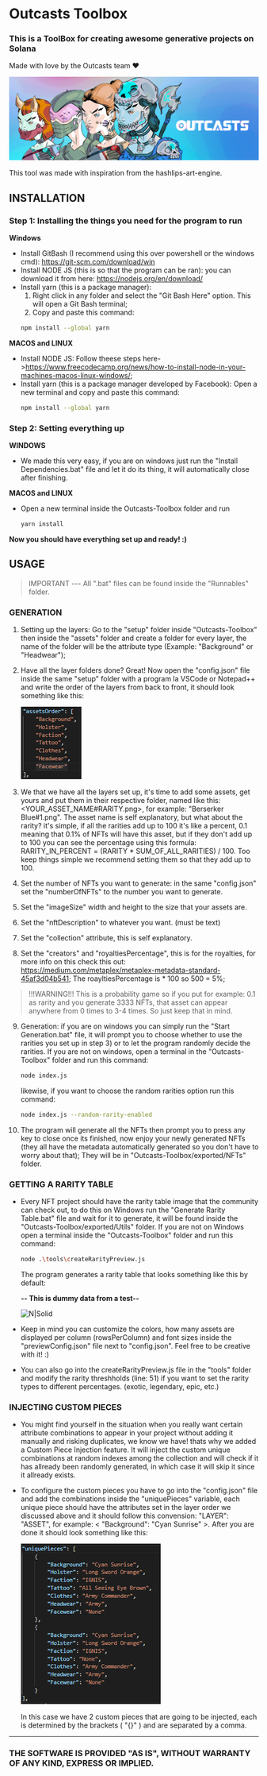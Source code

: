 # Outcasts Toolbox
### This is a ToolBox for creating awesome generative projects on Solana
Made with love by the Outcasts team ❤️

![N|Solid](https://raw.githubusercontent.com/OutcastsNFT/outcasts-toolbox/master/exampleImages/banner.jpeg?token=AWPD7XQYSZF2ISTMOQGUNMDBUPVAS)

This tool was made with inspiration from the hashlips-art-engine.
## INSTALLATION
### Step 1: Installing the things you need for the program to run
**Windows**
- Install GitBash (I recommend using this over powershell or the windows cmd): https://git-scm.com/download/win
- Install NODE JS (this is so that the program can be ran): you can download it from here: https://nodejs.org/en/download/
- Install yarn (this is a package manager): 
    1) Right click in any folder and select the "Git Bash Here" option. This will open a Git Bash terminal;
    2) Copy and paste this command:
    ```sh
    npm install --global yarn
    ```

**MACOS and LINUX**
- Install NODE JS: Follow theese steps here->https://www.freecodecamp.org/news/how-to-install-node-in-your-machines-macos-linux-windows/;
- Install yarn (this is a package manager developed by Facebook): Open a new terminal and copy and paste this command:
    ```sh
    npm install --global yarn
    ```

### Step 2: Setting everything up
**WINDOWS**
- We made this very easy, if you are on windows just run the "Install Dependencies.bat" file and let it do its thing, it will automatically close after finishing.

**MACOS and LINUX**
- Open a new terminal inside the Outcasts-Toolbox folder and run
    ```sh
    yarn install
    ```

**Now you should have everything set up and ready! :)**

## USAGE

> IMPORTANT --- All ".bat" files can be found inside the "Runnables" folder.

### GENERATION

1) Setting up the layers: Go to the "setup" folder inside "Outcasts-Toolbox" then inside the "assets" folder and create a folder for every layer, the name of the folder will be the attribute type (Example: "Background" or "Headwear");

2) Have all the layer folders done? Great! Now open the "config.json" file inside the same "setup" folder with a program la VSCode or Notepad++ and write the order of the layers from back to front,
	it should look something like this:

    ![N|Solid](https://raw.githubusercontent.com/OutcastsNFT/outcasts-toolbox/master/exampleImages/layersOrder.PNG?token=AWPD7XR46WKU3NTYHWN2VO3BUPVC2)

3) We that we have all the layers set up, it's time to add some assets, get yours and put them in their respective folder, named like this: <YOUR_ASSET_NAME#RARITY.png>, for example: "Berserker Blue#1.png".
	The asset name is self explanatory, but what about the rarity? it's simple, if all the rarities add up to 100 it's like a percent, 0.1 meaning that 0.1% of NFTs will have this asset, but if they don't add up to 100 you can see
	the percentage using this formula: RARITY_IN_PERCENT = (RARITY * SUM_OF_ALL_RARITIES) / 100. Too keep things simple we recommend setting them so that they add up to 100.
	
4) Set the number of NFTs you want to generate: in the same "config.json" set the "numberOfNFTs" to the number you want to generate.

5) Set the "imageSize" width and height to the size that your assets are.

6) Set the "nftDescription" to whatever you want. (must be text)

7) Set the "collection" attribute, this is self explanatory.

8) Set the "creators" and "royaltiesPercentage", this is for the royalties, for more info on this check this out: https://medium.com/metaplex/metaplex-metadata-standard-45af3d04b541; The roayltiesPercentage is * 100 so 500 = 5%;

> !!!WARNING!!!
> 	This is a probability game so if you put for example: 0.1 as rarity and you generate 3333 NFTs, that asset can appear anywhere from 0 times to 3-4 times. So just keep that in mind.

9) Generation: if you are on windows you can simply run the "Start Generation.bat" file, it will prompt you to choose whether to use the rarities you set up in step 3) or to let the program randomly decide the rarities.
	If you are not on windows, open a terminal in the "Outcasts-Toolbox" folder and run this command:
	```sh
	node index.js
	```
	likewise, if you want to choose the random rarities option run this command:
	```sh
	node index.js --random-rarity-enabled
	```
	
10) The program will generate all the NFTs then prompt you to press any key to close once its finished, now enjoy your newly generated NFTs (they all have the metadata automatically generated so you don't have to worry about that); They will be in "Outcasts-Toolbox/exported/NFTs" folder.

### GETTING A RARITY TABLE
- Every NFT project should have the rarity table image that the community can check out, to do this on Windows run the "Generate Rarity Table.bat" file and wait for it to generate, it will be found inside the "Outcasts-Toolbox/exported/Utils" folder. If you are not on Windows open a terminal inside the "Outcasts-Toolbox" folder and run this command:
    ```sh
    node .\tools\createRarityPreview.js 
    ```
    The program generates a rarity table that looks something like this by default:

    **-- This is dummy data from a test--**

    ![N|Solid](https://raw.githubusercontent.com/OutcastsNFT/outcasts-toolbox/master/exampleImages/rarityPreview.png?token=AWPD7XVHS7DZG2ZSWFZFY53BUPVD2)
    
- Keep in mind you can customize the colors, how many assets are displayed per column (rowsPerColumn) and font sizes inside the "previewConfig.json" file next to "config.json". Feel free to be creative with it! :)
- You can also go into the createRarityPreview.js file in the "tools" folder and modify the rarity threshholds (line: 51) if you want to set the rarity types to different percentages. (exotic, legendary, epic, etc.)

### INJECTING CUSTOM PIECES

- You might find yourself in the situation when you really want certain attribute combinations to appear in your project without adding it manually and risking duplicates, we know we have! thats why we added a Custom Piece Injection feature. It will inject the custom unique combinations at random indexes among the collection and will check if it has allready been randomly generated, in which case it will skip it since it allready exists.
- To configure the custom pieces you have to go into the "config.json" file and add the combinations inside the "uniquePieces" variable, each unique piece should have the attributes set in the layer order we discussed above and it should follow this convension: "LAYER": "ASSET", for example: < "Background": "Cyan Sunrise" >. After you are done it should look something like this:

    ![N|Solid](https://raw.githubusercontent.com/OutcastsNFT/outcasts-toolbox/master/exampleImages/uniqueInjections.PNG?token=AWPD7XV45W7VEJLE2FYRQG3BUPVE6)

    In this case we have 2 custom pieces that are going to be injected, each is determined by the brackets ( "{}" ) and are separated by a comma.

****
### THE SOFTWARE IS PROVIDED "AS IS", WITHOUT WARRANTY OF ANY KIND, EXPRESS OR IMPLIED.

